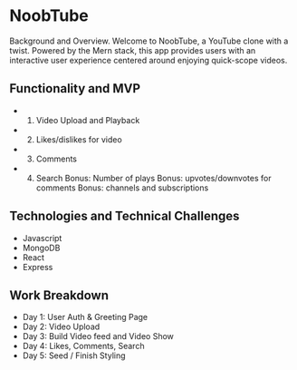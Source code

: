 # NoobTube
Background and Overview. 
Welcome to NoobTube, a YouTube clone with a twist. Powered by the Mern stack, this app provides users with an interactive user experience centered around enjoying quick-scope videos. 

## Functionality and MVP
* 1. Video Upload and Playback
* 2. Likes/dislikes for video
* 3. Comments
* 4. Search
Bonus: Number of plays
Bonus: upvotes/downvotes for comments
Bonus: channels and subscriptions

## Technologies and Technical Challenges 
* Javascript
* MongoDB
* React
* Express

## Work Breakdown
* Day 1: User Auth & Greeting Page
* Day 2: Video Upload
* Day 3: Build Video feed and Video Show
* Day 4: Likes, Comments, Search
* Day 5: Seed / Finish Styling
